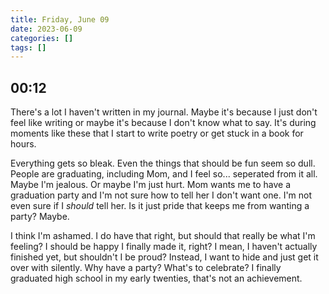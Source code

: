 ```yaml
---
title: Friday, June 09
date: 2023-06-09
categories: []
tags: []
---
```


## 00:12

There's a lot I haven't written in my journal. Maybe it's because I just don't feel like writing or maybe it's because I don't know what to say. It's during moments like these that I start to write poetry or get stuck in a book for hours.

Everything gets so bleak. Even the things that should be fun seem so dull. People are graduating, including Mom, and I feel so... seperated from it all. Maybe I'm jealous. Or maybe I'm just hurt. Mom wants me to have a graduation party and I'm not sure how to tell her I don't want one. I'm not even sure if I _should_ tell her. Is it just pride that keeps me from wanting a party? Maybe.

I think I'm ashamed. I do have that right, but should that really be what I'm feeling? I should be happy I finally made it, right? I mean, I haven't actually finished yet, but shouldn't I be proud? Instead, I want to hide and just get it over with silently. Why have a party? What's to celebrate? I finally graduated high school in my early twenties, that's not an achievement.
